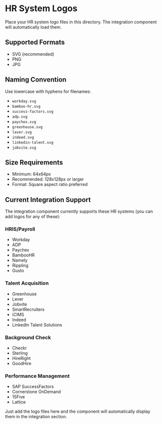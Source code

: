# HR System Logos

Place your HR system logo files in this directory. The integration component will automatically load them.

## Supported Formats
- SVG (recommended)
- PNG 
- JPG

## Naming Convention
Use lowercase with hyphens for filenames:
- `workday.svg`
- `bamboo-hr.svg`
- `success-factors.svg`
- `adp.svg`
- `paychex.svg`
- `greenhouse.svg`
- `lever.svg`
- `indeed.svg`
- `linkedin-talent.svg`
- `jobvite.svg`

## Size Requirements
- Minimum: 64x64px
- Recommended: 128x128px or larger
- Format: Square aspect ratio preferred

## Current Integration Support
The integration component currently supports these HR systems (you can add logos for any of these):

### HRIS/Payroll
- Workday
- ADP
- Paychex
- BambooHR
- Namely
- Rippling
- Gusto

### Talent Acquisition
- Greenhouse
- Lever
- Jobvite
- SmartRecruiters
- iCIMS
- Indeed
- LinkedIn Talent Solutions

### Background Check
- Checkr
- Sterling
- HireRight
- GoodHire

### Performance Management
- SAP SuccessFactors
- Cornerstone OnDemand
- 15Five
- Lattice

Just add the logo files here and the component will automatically display them in the integration section.